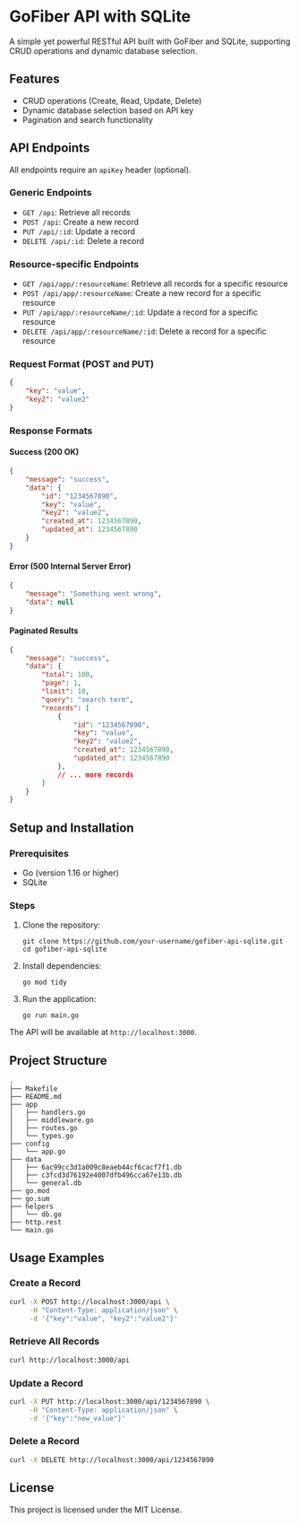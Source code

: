 # GoFiber API with SQLite

A simple yet powerful RESTful API built with GoFiber and SQLite, supporting CRUD operations and dynamic database selection.

## Features

- CRUD operations (Create, Read, Update, Delete)
- Dynamic database selection based on API key
- Pagination and search functionality

## API Endpoints

All endpoints require an `apiKey` header (optional).

### Generic Endpoints

- `GET /api`: Retrieve all records
- `POST /api`: Create a new record
- `PUT /api/:id`: Update a record
- `DELETE /api/:id`: Delete a record

### Resource-specific Endpoints

- `GET /api/app/:resourceName`: Retrieve all records for a specific resource
- `POST /api/app/:resourceName`: Create a new record for a specific resource
- `PUT /api/app/:resourceName/:id`: Update a record for a specific resource
- `DELETE /api/app/:resourceName/:id`: Delete a record for a specific resource

### Request Format (POST and PUT)

```json
{
    "key": "value",
    "key2": "value2"
}
```

### Response Formats

#### Success (200 OK)

```json
{
    "message": "success",
    "data": {
        "id": "1234567890",
        "key": "value",
        "key2": "value2",
        "created_at": 1234567890,
        "updated_at": 1234567890
    }
}
```

#### Error (500 Internal Server Error)

```json
{
    "message": "Something went wrong",
    "data": null
}
```

#### Paginated Results

```json
{
    "message": "success",
    "data": {
        "total": 100,
        "page": 1,
        "limit": 10,
        "query": "search term",
        "records": [
            {
                "id": "1234567890",
                "key": "value",
                "key2": "value2",
                "created_at": 1234567890,
                "updated_at": 1234567890
            },
            // ... more records
        ]
    }
}
```

## Setup and Installation

### Prerequisites

- Go (version 1.16 or higher)
- SQLite

### Steps

1. Clone the repository:
   ```
   git clone https://github.com/your-username/gofiber-api-sqlite.git
   cd gofiber-api-sqlite
   ```

2. Install dependencies:
   ```
   go mod tidy
   ```

3. Run the application:
   ```
   go run main.go
   ```

The API will be available at `http://localhost:3000`.

## Project Structure

```
.
├── Makefile
├── README.md
├── app
│   ├── handlers.go
│   ├── middleware.go
│   ├── routes.go
│   └── types.go
├── config
│   └── app.go
├── data
│   ├── 6ac99cc3d1a009c8eaeb44cf6cacf7f1.db
│   ├── c3fcd3d76192e4007dfb496cca67e13b.db
│   └── general.db
├── go.mod
├── go.sum
├── helpers
│   └── db.go
├── http.rest
└── main.go
```

## Usage Examples

### Create a Record
```bash
curl -X POST http://localhost:3000/api \
     -H "Content-Type: application/json" \
     -d '{"key":"value", "key2":"value2"}'
```

### Retrieve All Records
```bash
curl http://localhost:3000/api
```

### Update a Record
```bash
curl -X PUT http://localhost:3000/api/1234567890 \
     -H "Content-Type: application/json" \
     -d '{"key":"new_value"}'
```

### Delete a Record
```bash
curl -X DELETE http://localhost:3000/api/1234567890
```

## License

This project is licensed under the MIT License.